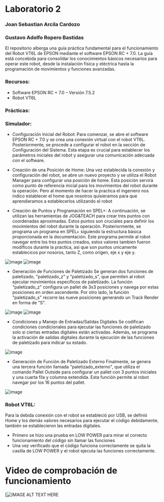 # Laboratorio 2
### Joan Sebastian Arcila Cardozo
### Gustavo Adolfo Ropero Bastidas

El repositorio alberga una guía práctica fundamental para el funcionamiento del Robot VT6L de EPSON mediante el software EPSON RC + 7.0. La guía está concebida para consolidar los conocimientos básicos necesarios para operar este robot, desde la instalación física y eléctrica hasta la programación de movimientos y funciones avanzadas.

### Recursos:

- Software EPSON RC + 7.0 – Versión 7.5.2
- Robot VT6L

### Prácticas:

### Simulador:
  - Configuración Inicial del Robot:
Para comenzar, se abre el software EPSON RC + 7.0 y se crea una conexión virtual con el robot VT6L. Posteriormente, se procede a configurar el robot en la sección de Configuración del Sistema. Esta etapa es crucial para establecer los parámetros iniciales del robot y asegurar una comunicación adecuada con el software.


  - Creación de una Posición de Home:
Una vez establecida la conexión y configuración del robot, se abre un nuevo proyecto y se utiliza el Robot Manager para configurar una posición de home. Esta posición servirá como punto de referencia inicial para los movimientos del robot durante la operación. Pero al momento de hacer la practica el ingeniero nos indico establecer el home que nosotros quisieramos para que aprendieramos a establecerlos utilizando el robot


  - Creación de Puntos y Programación en SPEL+:
A continuación, se utilizan las herramientas de JOG&TEACH para crear tres puntos con coordenadas aproximadas. Estos puntos son cruciales para definir los movimientos del robot durante la operación. Posteriormente, se programa un programa en SPEL+ siguiendo la estructura básica proporcionada en la documentación. Este programa permite al robot navegar entre los tres puntos creados, estos valores tambien fueron modificos durante la practica, asi que son puntos unicamente establecicos por nosoros, tanto Z, como origen, eje x y eje y.

![image](https://github.com/SebastianArcilaC/lab2robotics/assets/115434124/478ab764-5ccf-47ca-9246-c3e334b712bf)
![image](https://github.com/SebastianArcilaC/lab2robotics/assets/115434124/d26e9b9c-92e4-41e2-ab52-511f6ed7e072)


  - Generación de Funciones de Paletizado
Se generan dos funciones de paletizado, "paletizado_z" y "paletizado_s", que permiten al robot ejecutar movimientos específicos de paletizado. La función "paletizado_z" configura un pallet de 3x3 posiciones y navega por estas posiciones en orden ascendente. Por otro lado, la función "paletizado_s" recorre las nueve posiciones generando un Track Render en forma de "S".

![image](https://github.com/SebastianArcilaC/lab2robotics/assets/115434124/45cffd11-c742-4ac1-baca-9b4145065044)
![image](https://github.com/SebastianArcilaC/lab2robotics/assets/115434124/ed6f80e4-0fe9-4a1d-b118-12d6132b83f4)

  - Condiciones y Manejo de Entradas/Salidas Digitales
Se codifican condiciones condicionales para ejecutar las funciones de paletizado solo si ciertas entradas digitales están activadas. Además, se programa la activación de salidas digitales durante la ejecución de las funciones de paletizado para indicar su estado.

![image](https://github.com/SebastianArcilaC/lab2robotics/assets/115434124/c8d95341-d490-4126-977f-41c314e83ee9)

  - Generación de Función de Paletizado Externo
Finalmente, se genera una tercera función llamada "paletizado_externo", que utiliza el comando Pallet Outside para configurar un pallet con 3 puntos iniciales y una cuarta fila y columna extendida. Esta función permite al robot navegar por los 16 puntos del pallet.

![image](https://github.com/SebastianArcilaC/lab2robotics/assets/115434124/73403497-d162-407e-93b3-319701a9a81c)

### Robot VT6L:

Para la debida conexión con el robot se estableció por USB, se definió Home y los demás valores necesarios para ejecutar el código debidamente, también se establecieron las entradas digitales.

- Primero se hizo una prueba en LOW POWER para mirar el correcto funcionamiento del código sin llamar las funciones
- Una vez verificado que el código funciona correctamente se quita la casilla de LOW POWER y el robot ejecuta las funciones correctamente.

# Video de comprobación de funcionamiento

[![IMAGE ALT TEXT HERE]([https://www.youtube.com/watch?v=V4ZzZhOP_X8](https://youtu.be/-4INf5pHHNA?si=TjSUPCf2pic9-xDL)https://youtu.be/-4INf5pHHNA?si=TjSUPCf2pic9-xDL)


